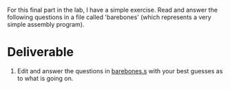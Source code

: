 For this final part in the lab, I have a simple exercise. Read and answer the following questions in a file called 'barebones' (which represents a very simple assembly program).

# Deliverable

1. Edit and answer the questions in [barebones.s](./barebones.s) with your best guesses as to what is going on.
